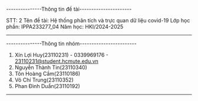 ---------------Thông tin đề tài----------------------

STT: 2
Tên đề tài: Hệ thống phân tích và trực quan dữ liệu covid-19
Lớp học phần: IPPA233277_04
Năm học: HKI/2024-2025

-----------------------------------------------------

---------------Thông tin nhóm------------------------
1. Xín Lợi Huy(23110231) - 0339969176 -  23110231@student.hcmute.edu.vn
2. Nguyễn Thành Tin(23110340)
3. Tôn Hoàng Cầm(23110186)
4. Võ Chí Trung(23110352)
5. Phan Đình Duẩn(23110192)
-----------------------------------------------------
